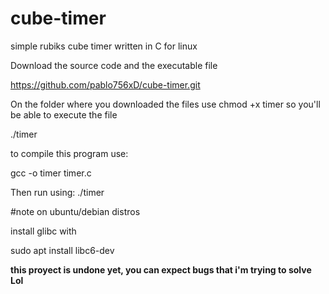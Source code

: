 # cube-timer
simple rubiks cube timer written in C for linux

Download the source code and the executable file

https://github.com/pablo756xD/cube-timer.git

On the folder where you downloaded the files use 
chmod +x timer
so you'll be able to execute the file

./timer

to compile this program use: 

gcc -o timer timer.c

Then run using: 
./timer

#note on ubuntu/debian distros

install glibc with

sudo apt install libc6-dev

**this proyect is undone yet, you can expect bugs that i'm trying to solve Lol**
